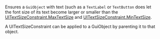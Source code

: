 Ensures a `GuiObject` with text (such as a `TextLabel` or `TextButton` does let the font size of its text become larger or smaller than the [UITextSizeConstraint.MaxTextSize](https://developer.roblox.com/api-reference/property/UITextSizeConstraint/MaxTextSize) and [UITextSizeConstraint.MinTextSize](https://developer.roblox.com/api-reference/property/UITextSizeConstraint/MinTextSize).

A UITextSizeConstraint can be applied to a GuiObject by parenting it to that object.